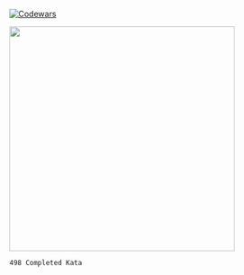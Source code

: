<div >
<a href="https://www.codewars.com/users/Grigoret%20Petr">

[![Codewars](https://www.codewars.com/users/Grigoret%20Petr/badges/large)](https://www.codewars.com/users/Grigoret%20Petr)
</a>

<a href="https://www.codewars.com/users/Grigoret%20Petr">
    <img src="https://github.r2v.ch/codewars?user=Grigoret%20Petr&theme=gradient" width="400" />
</a>

 `498 Completed Kata`

</div>
